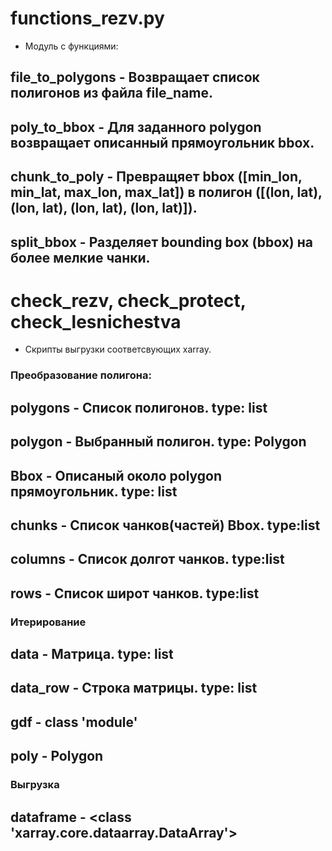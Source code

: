 # functions_rezv.py
- Модуль с функциями:
## file_to_polygons - Возвращает список полигонов из файла file_name. 
## poly_to_bbox - Для заданного polygon возвращает описанный прямоугольник bbox.
## chunk_to_poly - Превращяет bbox ([min_lon, min_lat, max_lon, max_lat]) в полигон ([(lon, lat), (lon, lat), (lon, lat), (lon, lat)]).
## split_bbox - Разделяет bounding box (bbox) на более мелкие чанки.
# check_rezv, check_protect, check_lesnichestva 
- Скрипты выгрузки соответсвующих xarray.
### Преобразование полигона:
## polygons - Список полигонов. type: list 
## polygon - Выбранный полигон. type: Polygon
## Bbox - Описаный около polygon прямоугольник. type: list
## chunks - Список чанков(частей) Bbox. type:list
## columns - Список долгот чанков. type:list
## rows - Список широт чанков. type:list
### Итерирование
## data - Матрица. type: list
## data_row - Строка матрицы. type: list
## gdf - class 'module'
## poly - Polygon
### Выгрузка
## dataframe - <class 'xarray.core.dataarray.DataArray'> 

